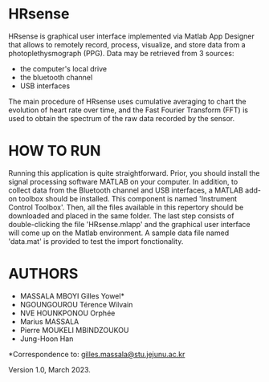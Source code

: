 # HRsense
HRsense is graphical user interface implemented via Matlab App Designer that allows to remotely record, process, visualize, and store data from a photoplethysmograph (PPG). Data may be retrieved from 3 sources:
- the computer's local drive
- the bluetooth channel
-  USB interfaces

The main procedure of HRsense uses cumulative averaging to chart the evolution of heart rate over time, and the Fast Fourier Transform (FFT) is used to obtain the spectrum of the raw data recorded by the sensor.

# HOW TO RUN
Running this application is quite straightforward. Prior, you should install the signal processing software MATLAB on your computer. In addition, to collect data from the Bluetooth channel and USB interfaces, a MATLAB add-on toolbox should be installed. This component is named 'Instrument Control Toolbox'. 
Then, all the files available in this repertory should be downloaded and placed in the same folder. The last step consists of double-clicking the file 'HRsense.mlapp' and the graphical user interface will come up on the Matlab environment. A sample data file named 'data.mat' is provided to test the import fonctionality.

# AUTHORS
- MASSALA MBOYI Gilles Yowel*
- NGOUNGOUROU Térence Wilvain
- NVE HOUNKPONOU Orphée
- Marius MASSALA
- Pierre MOUKELI MBINDZOUKOU
- Jung-Hoon Han

*Correspondence to: gilles.massala@stu.jejunu.ac.kr

Version 1.0, March 2023.
